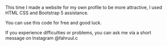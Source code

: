 This time I made a website for my own profile to be more attractive, I used HTML CSS and Bootstrap 5 assistance.

You can use this code for free and good luck.

If you experience difficulties or problems, you can ask me via a short message on Instagram @fahruul.c
